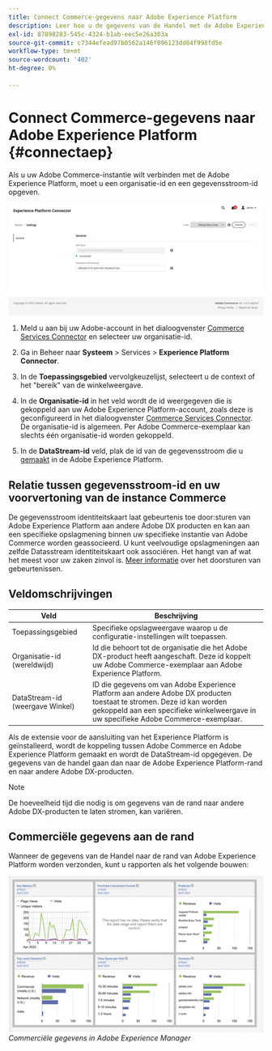 ```yaml
---
title: Connect Commerce-gegevens naar Adobe Experience Platform
description: Leer hoe u de gegevens van de Handel met de Adobe Experience Platform verbindt.
exl-id: 87898283-545c-4324-b1ab-eec5e26a303a
source-git-commit: c7344efead97b0562a146f096123dd84f998fd5e
workflow-type: tm+mt
source-wordcount: '402'
ht-degree: 0%

---
```


# Connect Commerce-gegevens naar Adobe Experience Platform {#connectaep}

Als u uw Adobe Commerce-instantie wilt verbinden met de Adobe Experience Platform, moet u een organisatie-id en een gegevensstroom-id opgeven.

![Configuratie van Experience Platform-aansluiting](assets/epc-config.png)

1. Meld u aan bij uw Adobe-account in het dialoogvenster [Commerce Services Connector](../landing/saas.md#organizationid) en selecteer uw organisatie-id.

1. Ga in Beheer naar **Systeem** > Services > **Experience Platform Connector**.

1. In de **Toepassingsgebied** vervolgkeuzelijst, selecteert u de context of het &quot;bereik&quot; van de winkelweergave.

1. In de **Organisatie-id** in het veld wordt de id weergegeven die is gekoppeld aan uw Adobe Experience Platform-account, zoals deze is geconfigureerd in het dialoogvenster [Commerce Services Connector](../landing/saas.md#organizationid). De organisatie-id is algemeen. Per Adobe Commerce-exemplaar kan slechts één organisatie-id worden gekoppeld.

1. In de **DataStream-id** veld, plak de id van de gegevensstroom die u [gemaakt](https://experienceleague.adobe.com/docs/experience-platform/edge/datastreams/overview.html) in de Adobe Experience Platform.

## Relatie tussen gegevensstroom-id en uw voorvertoning van de instance Commerce

De gegevensstroom identiteitskaart laat gebeurtenis toe door:sturen van Adobe Experience Platform aan andere Adobe DX producten en kan aan een specifieke opslagmening binnen uw specifieke instantie van Adobe Commerce worden geassocieerd. U kunt veelvoudige opslagmeningen aan zelfde Datasstream identiteitskaart ook associëren. Het hangt van af wat het meest voor uw zaken zinvol is. [Meer informatie](https://experienceleague.adobe.com/docs/experience-platform/edge/datastreams/overview.html?lang=en#event-forwarding-settings) over het doorsturen van gebeurtenissen.

## Veldomschrijvingen

| Veld | Beschrijving |
|--- |--- |
| Toepassingsgebied | Specifieke opslagweergave waarop u de configuratie-instellingen wilt toepassen. |
| Organisatie-id (wereldwijd) | Id die behoort tot de organisatie die het Adobe DX-product heeft aangeschaft. Deze id koppelt uw Adobe Commerce-exemplaar aan Adobe Experience Platform. |
| DataStream-id (weergave Winkel) | ID die gegevens om van Adobe Experience Platform aan andere Adobe DX producten toestaat te stromen. Deze id kan worden gekoppeld aan een specifieke winkelweergave in uw specifieke Adobe Commerce-exemplaar. |

Als de extensie voor de aansluiting van het Experience Platform is geïnstalleerd, wordt de koppeling tussen Adobe Commerce en Adobe Experience Platform gemaakt en wordt de DataStream-id opgegeven. De gegevens van de handel gaan dan naar de Adobe Experience Platform-rand en naar andere Adobe DX-producten.

>[!NOTE]
>
> De hoeveelheid tijd die nodig is om gegevens van de rand naar andere Adobe DX-producten te laten stromen, kan variëren.

## Commerciële gegevens aan de rand

Wanneer de gegevens van de Handel naar de rand van Adobe Experience Platform worden verzonden, kunt u rapporten als het volgende bouwen:

![Commerciële gegevens in Adobe Experience Manager](assets/aem-data-1.png)
_Commerciële gegevens in Adobe Experience Manager_
